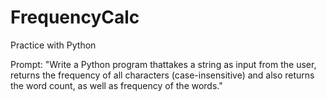 FrequencyCalc
=============

Practice with Python

Prompt: "Write a Python program thattakes a string as input from the user, returns the frequency of all characters (case-insensitive) and also returns the word count, as well as frequency of the words." 
